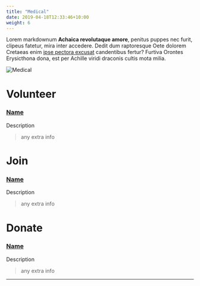 ```yaml
---
title: "Medical"
date: 2019-04-18T12:33:46+10:00
weight: 6
---
```


Lorem markdownum **Achaica revolutaque amore**, penitus puppes nec furit,
clipeus fatetur, mira inter accedere. Dedit dum raptoresque Oete dolorem
Cretaeas enim [ipse pectora excusat](#in-poscat) candentibus fertur? Furtiva
Orontes Erysicthona dona, est per Achille viridi draconis cultis mota milia.

![Medical](/images/illustrations/IMG_7951.jpg)

# Volunteer

### <a href="https://chatgpt.com/?hints=search&model=auto" target="_blank">Name</a>
Description
> any extra info

# Join

### <a href="https://chatgpt.com/?hints=search&model=auto" target="_blank">Name</a>
Description
> any extra info

# Donate

### <a href="https://chatgpt.com/?hints=search&model=auto" target="_blank">Name</a>
Description
> any extra info

----
